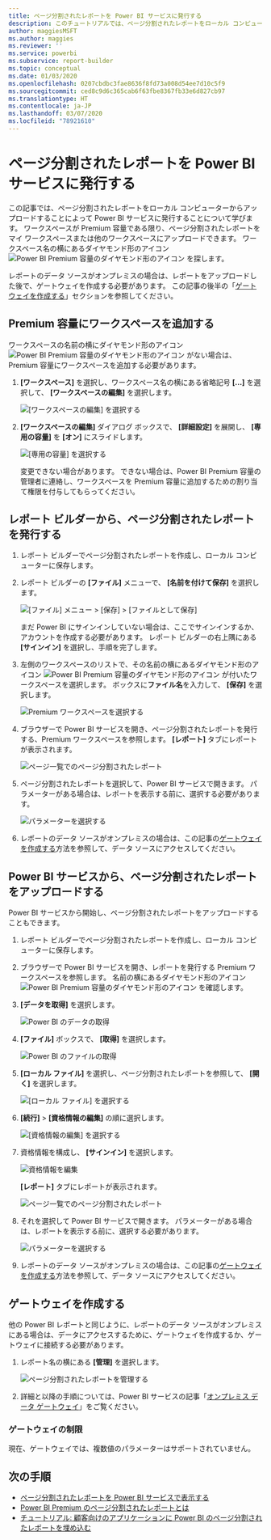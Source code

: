 ```yaml
---
title: ページ分割されたレポートを Power BI サービスに発行する
description: このチュートリアルでは、ページ分割されたレポートをローカル コンピューターからアップロードすることによって Power BI サービスに発行することを学びます。
author: maggiesMSFT
ms.author: maggies
ms.reviewer: ''
ms.service: powerbi
ms.subservice: report-builder
ms.topic: conceptual
ms.date: 01/03/2020
ms.openlocfilehash: 0207cbdbc3fae8636f8fd73a008d54ee7d10c5f9
ms.sourcegitcommit: ced8c9d6c365cab6f63fbe8367fb33e6d827cb97
ms.translationtype: HT
ms.contentlocale: ja-JP
ms.lasthandoff: 03/07/2020
ms.locfileid: "78921610"
---
```

# <a name="publish-a-paginated-report-to-the-power-bi-service"></a>ページ分割されたレポートを Power BI サービスに発行する

この記事では、ページ分割されたレポートをローカル コンピューターからアップロードすることによって Power BI サービスに発行することについて学びます。 ワークスペースが Premium 容量である限り、ページ分割されたレポートをマイ ワークスペースまたは他のワークスペースにアップロードできます。 ワークスペース名の横にあるダイヤモンド形のアイコン ![Power BI Premium 容量のダイヤモンド形のアイコン](media/paginated-reports-save-to-power-bi-service/premium-diamond.png) を探します。 

レポートのデータ ソースがオンプレミスの場合は、レポートをアップロードした後で、ゲートウェイを作成する必要があります。 この記事の後半の「[ゲートウェイを作成する](#create-a-gateway)」セクションを参照してください。

## <a name="add-a-workspace-to-a-premium-capacity"></a>Premium 容量にワークスペースを追加する

ワークスペースの名前の横にダイヤモンド形のアイコン ![Power BI Premium 容量のダイヤモンド形のアイコン](media/paginated-reports-save-to-power-bi-service/premium-diamond.png) がない場合は、Premium 容量にワークスペースを追加する必要があります。 

1. **[ワークスペース]** を選択し、ワークスペース名の横にある省略記号 **[...]** を選択して、 **[ワークスペースの編集]** を選択します。

    ![[ワークスペースの編集] を選択する](media/paginated-reports-save-to-power-bi-service/power-bi-paginated-edit-workspace.png)

1. **[ワークスペースの編集]** ダイアログ ボックスで、 **[詳細設定]** を展開し、 **[専用の容量]** を **[オン]** にスライドします。

    ![[専用の容量] を選択する](media/paginated-reports-save-to-power-bi-service/power-bi-paginated-edit-workspace-dialog.png)

   変更できない場合があります。 できない場合は、Power BI Premium 容量の管理者に連絡し、ワークスペースを Premium 容量に追加するための割り当て権限を付与してもらってください。

## <a name="from-report-builder-publish-a-paginated-report"></a>レポート ビルダーから、ページ分割されたレポートを発行する

1. レポート ビルダーでページ分割されたレポートを作成し、ローカル コンピューターに保存します。

1. レポート ビルダーの **[ファイル]** メニューで、 **[名前を付けて保存]** を選択します。

    ![[ファイル] メニュー > [保存] > [ファイルとして保存]](media/paginated-reports-save-to-power-bi-service/power-bi-paginated-save-as.png)

    まだ Power BI にサインインしていない場合は、ここでサインインするか、アカウントを作成する必要があります。 レポート ビルダーの右上隅にある **[サインイン]** を選択し、手順を完了します。

2. 左側のワークスペースのリストで、その名前の横にあるダイヤモンド形のアイコン ![Power BI Premium 容量のダイヤモンド形のアイコン](media/paginated-reports-save-to-power-bi-service/premium-diamond.png) が付いたワークスペースを選択します。 ボックスに**ファイル名**を入力して、 **[保存]** を選択します。 

    ![Premium ワークスペースを選択する](media/paginated-reports-save-to-power-bi-service/power-bi-paginated-select-workspace.png)

4. ブラウザーで Power BI サービスを開き、ページ分割されたレポートを発行する、Premium ワークスペースを参照します。 **[レポート]** タブにレポートが表示されます。

    ![ページ一覧でのページ分割されたレポート](media/paginated-reports-save-to-power-bi-service/power-bi-paginated-wwi-report.png)

5. ページ分割されたレポートを選択して、Power BI サービスで開きます。 パラメーターがある場合は、レポートを表示する前に、選択する必要があります。

    ![パラメーターを選択する](media/paginated-reports-save-to-power-bi-service/power-bi-paginated-select-parameters.png)

6. レポートのデータ ソースがオンプレミスの場合は、この記事の[ゲートウェイを作成する](#create-a-gateway)方法を参照して、データ ソースにアクセスしてください。

## <a name="from-the-power-bi-service-upload-a-paginated-report"></a>Power BI サービスから、ページ分割されたレポートをアップロードする

Power BI サービスから開始し、ページ分割されたレポートをアップロードすることもできます。

1. レポート ビルダーでページ分割されたレポートを作成し、ローカル コンピューターに保存します。

1. ブラウザーで Power BI サービスを開き、レポートを発行する Premium ワークスペースを参照します。 名前の横にあるダイヤモンド形のアイコン ![Power BI Premium 容量のダイヤモンド形のアイコン](media/paginated-reports-save-to-power-bi-service/premium-diamond.png) を確認します。 

1. **[データを取得]** を選択します。

    ![Power BI のデータの取得](media/paginated-reports-save-to-power-bi-service/power-bi-paginated-get-data.png)

1. **[ファイル]** ボックスで、 **[取得]** を選択します。

    ![Power BI のファイルの取得](media/paginated-reports-save-to-power-bi-service/power-bi-paginated-files-get.png)

1. **[ローカル ファイル]** を選択し、ページ分割されたレポートを参照して、 **[開く]** を選択します。

    ![[ローカル ファイル] を選択する](media/paginated-reports-save-to-power-bi-service/power-bi-paginated-local-file.png)

1. **[続行]**  >  **[資格情報の編集]** の順に選択します。

    ![[資格情報の編集] を選択する](media/paginated-reports-save-to-power-bi-service/power-bi-paginated-select-edit-credentials.png)

1. 資格情報を構成し、 **[サインイン]** を選択します。

    ![資格情報を編集](media/paginated-reports-save-to-power-bi-service/power-bi-paginated-credentials.png)

   **[レポート]** タブにレポートが表示されます。

    ![ページ一覧でのページ分割されたレポート](media/paginated-reports-save-to-power-bi-service/power-bi-paginated-wwi-report.png)

1. それを選択して Power BI サービスで開きます。 パラメーターがある場合は、レポートを表示する前に、選択する必要があります。
 
    ![パラメーターを選択する](media/paginated-reports-save-to-power-bi-service/power-bi-paginated-select-parameters.png)

6. レポートのデータ ソースがオンプレミスの場合は、この記事の[ゲートウェイを作成する](#create-a-gateway)方法を参照して、データ ソースにアクセスしてください。

## <a name="create-a-gateway"></a>ゲートウェイを作成する

他の Power BI レポートと同じように、レポートのデータ ソースがオンプレミスにある場合は、データにアクセスするために、ゲートウェイを作成するか、ゲートウェイに接続する必要があります。

1. レポート名の横にある **[管理]** を選択します。

   ![ページ分割されたレポートを管理する](media/paginated-reports-save-to-power-bi-service/power-bi-paginated-manage.png)

1. 詳細と以降の手順については、Power BI サービスの記事「[オンプレミス データ ゲートウェイ](../service-gateway-onprem.md)」をご覧ください。

### <a name="gateway-limitations"></a>ゲートウェイの制限

現在、ゲートウェイでは、複数値のパラメーターはサポートされていません。


## <a name="next-steps"></a>次の手順

- [ページ分割されたレポートを Power BI サービスで表示する](../consumer/paginated-reports-view-power-bi-service.md)
- [Power BI Premium のページ分割されたレポートとは](paginated-reports-report-builder-power-bi.md)
- [チュートリアル: 顧客向けのアプリケーションに Power BI のページ分割されたレポートを埋め込む](../developer/embed-paginated-reports-customers.md)

